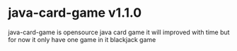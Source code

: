 # java-card-game v1.1.0
java-card-game is opensource java card game
it will improved with time but for now it only have one game in it blackjack game
